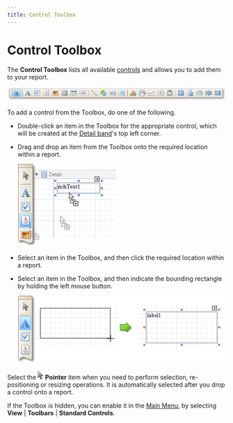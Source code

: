 ```yaml
---
title: Control Toolbox
---
```

# Control Toolbox
The **Control Toolbox** lists all available [controls](../../../../../../interface-elements-for-desktop/articles/report-designer/report-designer-for-winforms/report-designer-reference/report-controls.md) and allows you to add them to your report.

![RD_Elements_Toolbox](../../../../../images/Img8260.png)

To add a control from the Toolbox, do one of the following.
* Double-click an item in the Toolbox for the appropriate control, which will be created at the [Detail band](../../../../../../interface-elements-for-desktop/articles/report-designer/report-designer-for-winforms/report-designer-reference/report-bands/detail-band.md)'s top left corner.
* Drag and drop an item from the Toolbox onto the required location within a report.
	
	![RD_CreateReports_StaticReport_0](../../../../../images/Img8340.png)
* Select an item in the Toolbox, and then click the required location within a report.
* Select an item in the Toolbox, and then indicate the bounding rectangle by holding the left mouse button.
	
	![RD_Elements_Toolbox_0](../../../../../images/Img11136.png)

Select the ![RD_Toolbox_1](../../../../../images/Img9152.png) **Pointer** item when you need to perform selection, re-positioning or resizing operations. It is automatically selected after you drop a control onto a report.

If the Toolbox is hidden, you can enable it in the [Main Menu](../../../../../../interface-elements-for-desktop/articles/report-designer/report-designer-for-winforms/report-designer-reference/report-designer-ui/main-menu.md), by selecting **View** | **Toolbars** | **Standard Controls**.